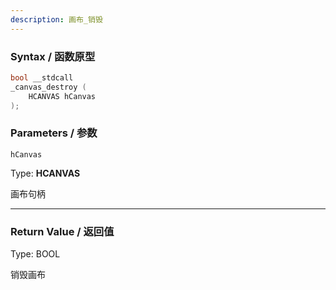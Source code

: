 ```yaml
---
description: 画布_销毁
---
```


### Syntax / 函数原型

```C++
bool __stdcall 
_canvas_destroy (
    HCANVAS hCanvas
);
```


### Parameters / 参数

`hCanvas`

Type: **HCANVAS**

画布句柄

---

### Return Value / 返回值

Type: BOOL

销毁画布